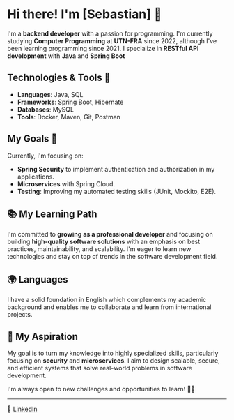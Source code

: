 # Hi there! I'm [Sebastian] 👋

I'm a **backend developer** with a passion for programming. I'm currently studying **Computer Programming** at **UTN-FRA** since 2022, although I've been learning programming since 2021. I specialize in **RESTful API development** with **Java** and **Spring Boot**

## Technologies & Tools 🚀

- **Languages**: Java, SQL
- **Frameworks**: Spring Boot, Hibernate
- **Databases**: MySQL
- **Tools**: Docker, Maven, Git, Postman

## My Goals 🎯

Currently, I'm focusing on:

- **Spring Security** to implement authentication and authorization in my applications.
- **Microservices** with Spring Cloud.
- **Testing**: Improving my automated testing skills (JUnit, Mockito, E2E).
  
## 📚 My Learning Path

I'm committed to **growing as a professional developer** and focusing on building **high-quality software solutions** with an emphasis on best practices, maintainability, and scalability. I'm eager to learn new technologies and stay on top of trends in the software development field.

## 🌍 Languages

I have a solid foundation in English which complements my academic background and enables me to collaborate and learn from international projects.

## 🌱 My Aspiration

My goal is to turn my knowledge into highly specialized skills, particularly focusing on **security** and **microservices**. I aim to design scalable, secure, and efficient systems that solve real-world problems in software development.

I'm always open to new challenges and opportunities to learn! 👨‍💻

---

🔗 [LinkedIn](https://www.linkedin.com/in/sebastian-serrano-7978b2227/)





<!--
**SebastianSerranoB/SebastianSerranoB** is a ✨ _special_ ✨ repository because its `README.md` (this file) appears on your GitHub profile.

Here are some ideas to get you started:

- 🔭 I’m currently working on ...
- 🌱 I’m currently learning ...
- 👯 I’m looking to collaborate on ...
- 🤔 I’m looking for help with ...
- 💬 Ask me about ...
- 📫 How to reach me: ...
- 😄 Pronouns: ...
- ⚡ Fun fact: ...
-->
